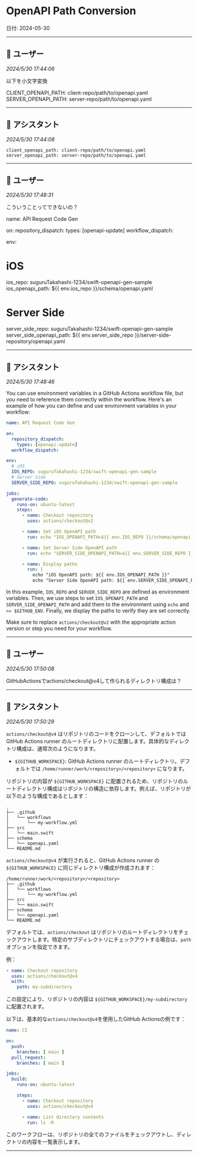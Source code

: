 # OpenAPI Path Conversion

日付: 2024-05-30

---

## 👤 ユーザー
*2024/5/30 17:44:06*

以下を小文字変換

  CLIENT_OPENAPI_PATH: client-repo/path/to/openapi.yaml
  SERVER_OPENAPI_PATH: server-repo/path/to/openapi.yaml

---

## 🤖 アシスタント
*2024/5/30 17:44:08*

```
client_openapi_path: client-repo/path/to/openapi.yaml
server_openapi_path: server-repo/path/to/openapi.yaml
```

---

## 👤 ユーザー
*2024/5/30 17:48:31*

こういうことってできないの？

name: API Request Code Gen

on:
  repository_dispatch:
    types: [openapi-update]
  workflow_dispatch:

env:
  # iOS
  ios_repo: suguruTakahashi-1234/swift-openapi-gen-sample
  ios_openapi_path: ${{ env.ios_repo }}/schema/openapi.yaml
  # Server Side
  server_side_repo: suguruTakahashi-1234/swift-openapi-gen-sample
  server_side_openapi_path: ${{ env.server_side_repo }}/server-side-repository/openapi.yaml

---

## 🤖 アシスタント
*2024/5/30 17:48:46*

You can use environment variables in a GitHub Actions workflow file, but you need to reference them correctly within the workflow. Here's an example of how you can define and use environment variables in your workflow:

```yaml
name: API Request Code Gen

on:
  repository_dispatch:
    types: [openapi-update]
  workflow_dispatch:

env:
  # iOS
  IOS_REPO: suguruTakahashi-1234/swift-openapi-gen-sample
  # Server Side
  SERVER_SIDE_REPO: suguruTakahashi-1234/swift-openapi-gen-sample

jobs:
  generate-code:
    runs-on: ubuntu-latest
    steps:
      - name: Checkout repository
        uses: actions/checkout@v2

      - name: Set iOS OpenAPI path
        run: echo "IOS_OPENAPI_PATH=${{ env.IOS_REPO }}/schema/openapi.yaml" >> $GITHUB_ENV

      - name: Set Server Side OpenAPI path
        run: echo "SERVER_SIDE_OPENAPI_PATH=${{ env.SERVER_SIDE_REPO }}/server-side-repository/openapi.yaml" >> $GITHUB_ENV

      - name: Display paths
        run: |
          echo "iOS OpenAPI path: ${{ env.IOS_OPENAPI_PATH }}"
          echo "Server Side OpenAPI path: ${{ env.SERVER_SIDE_OPENAPI_PATH }}"
```

In this example, `IOS_REPO` and `SERVER_SIDE_REPO` are defined as environment variables. Then, we use steps to set `IOS_OPENAPI_PATH` and `SERVER_SIDE_OPENAPI_PATH` and add them to the environment using `echo` and `>> $GITHUB_ENV`. Finally, we display the paths to verify they are set correctly.

Make sure to replace `actions/checkout@v2` with the appropriate action version or step you need for your workflow.

---

## 👤 ユーザー
*2024/5/30 17:50:08*

GitHubActionsでactions/checkout@v4して作られるディレクトリ構成は？

---

## 🤖 アシスタント
*2024/5/30 17:50:29*

`actions/checkout@v4` はリポジトリのコードをクローンして、デフォルトでは GitHub Actions runner のルートディレクトリに配置します。具体的なディレクトリ構成は、通常次のようになります。

- `${GITHUB_WORKSPACE}`: GitHub Actions runner のルートディレクトリ。デフォルトでは `/home/runner/work/<repository>/<repository>` になります。

リポジトリの内容が `${GITHUB_WORKSPACE}` に配置されるため、リポジトリのルートディレクトリ構成はリポジトリの構造に依存します。例えば、リポジトリが以下のような構成であるとします：

```
.
├── .github
│   └── workflows
│       └── my-workflow.yml
├── src
│   └── main.swift
├── schema
│   └── openapi.yaml
└── README.md
```

`actions/checkout@v4` が実行されると、GitHub Actions runner の `${GITHUB_WORKSPACE}` に同じディレクトリ構成が作成されます：

```
/home/runner/work/<repository>/<repository>
├── .github
│   └── workflows
│       └── my-workflow.yml
├── src
│   └── main.swift
├── schema
│   └── openapi.yaml
└── README.md
```

デフォルトでは、`actions/checkout` はリポジトリのルートディレクトリをチェックアウトします。特定のサブディレクトリにチェックアウトする場合は、`path` オプションを指定できます。

例：

```yaml
- name: Checkout repository
  uses: actions/checkout@v4
  with:
    path: my-subdirectory
```

この設定により、リポジトリの内容は `${GITHUB_WORKSPACE}/my-subdirectory` に配置されます。

以下は、基本的な`actions/checkout@v4`を使用したGitHub Actionsの例です：

```yaml
name: CI

on:
  push:
    branches: [ main ]
  pull_request:
    branches: [ main ]

jobs:
  build:
    runs-on: ubuntu-latest

    steps:
      - name: Checkout repository
        uses: actions/checkout@v4

      - name: List directory contents
        run: ls -R
```

このワークフローは、リポジトリの全てのファイルをチェックアウトし、ディレクトリの内容を一覧表示します。

---
